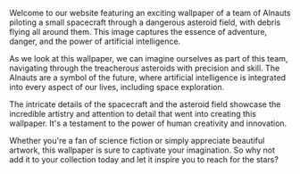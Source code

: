 <!--
Write me content for website with wallpaper "A team of AInauts piloting a small spacecraft through a dangerous asteroid field, with debris flying all around them."
-->

<!--font:Poppins.-->

Welcome to our website featuring an exciting wallpaper of a team of AInauts piloting a small spacecraft through a dangerous asteroid field, with debris flying all around them. This image captures the essence of adventure, danger, and the power of artificial intelligence.

As we look at this wallpaper, we can imagine ourselves as part of this team, navigating through the treacherous asteroids with precision and skill. The AInauts are a symbol of the future, where artificial intelligence is integrated into every aspect of our lives, including space exploration.

The intricate details of the spacecraft and the asteroid field showcase the incredible artistry and attention to detail that went into creating this wallpaper. It's a testament to the power of human creativity and innovation.

Whether you're a fan of science fiction or simply appreciate beautiful artwork, this wallpaper is sure to captivate your imagination. So why not add it to your collection today and let it inspire you to reach for the stars?
